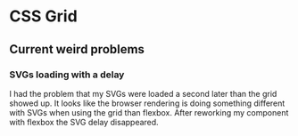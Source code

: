# CSS Grid

## Current weird problems

### SVGs loading with a delay

I had the problem that my SVGs were loaded a second later than the grid showed up. It looks like the browser rendering is doing something different with SVGs when using the grid than flexbox. After reworking my component with flexbox the SVG delay disappeared.

